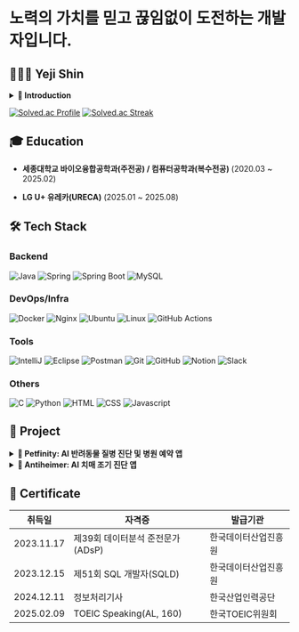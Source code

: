 <!--
**yereumi/yereumi** is a ✨ _special_ ✨ repository because its `README.md` (this file) appears on your GitHub profile.

Here are some ideas to get you started:

- 🔭 I’m currently working on ...
- 🌱 I’m currently learning ...
- 👯 I’m looking to collaborate on ...
- 🤔 I’m looking for help with ...
- 💬 Ask me about ...
- 📫 How to reach me: ...
- 😄 Pronouns: ...
- ⚡ Fun fact: ...
-->

# 노력의 가치를 믿고 끊임없이 도전하는 개발자입니다.

## 👩🏻‍💻 Yeji Shin

<!--
[![Mail](https://img.shields.io/badge/Mail-EA4335?style=flat&logo=Gmail&logoColor=white)]()
[![Blog](https://img.shields.io/badge/Blog-20C997?style=flat&logo=Velog&logoColor=white)](https://velog.io/@yereumi)
[![Instagram](https://img.shields.io/badge/Instagram-E4405F?style=flat&logo=Instagram&logoColor=white)](https://www.instagram.com/ye.reumi/)
-->
<details>
<summary><b>📍 Introduction</b></summary>
<div markdown="1"><br>
  
  학창시절 <b>12년 개근</b>을 하며 성실함을 증명해왔습니다.<br>
  
  대학에서는 컴퓨터공학을 복수전공하며 <b>우등 졸업</b>이라는 값진 결실을 얻었습니다.<br>
  
  앞으로도 끊임없이 배우고 성장하며 전문적인 백엔드 개발자로 나아가고자 합니다.<br><br>

</div>
</details>

[![Solved.ac Profile](http://mazassumnida.wtf/api/v2/generate_badge?boj=lovelyyeji01)](https://solved.ac/lovelyyeji01)
[![Solved.ac Streak](http://mazandi.herokuapp.com/api?handle=lovelyyeji01)](https://solved.ac/lovelyyeji01)
<!--[![Solved.ac Stats](https://github-readme-solvedac.hyp3rflow.vercel.app/api/?handle=lovelyyeji01)](https://solved.ac/lovelyyeji01)-->

## 🎓 Education

- **세종대학교 바이오융합공학과(주전공) / 컴퓨터공학과(복수전공)** (2020.03 ~ 2025.02)

- **LG U+ 유레카(URECA)** (2025.01 ~ 2025.08)

## 🛠️ Tech Stack

### Backend
![Java](https://img.shields.io/badge/Java-007396?style=for-the-badge&logo=OpenJDK&logoColor=white) ![Spring](https://img.shields.io/badge/Spring-6DB33F?style=for-the-badge&logo=Spring&logoColor=white) ![Spring Boot](https://img.shields.io/badge/Spring_Boot-6DB33F?style=for-the-badge&logo=SpringBoot&logoColor=white) ![MySQL](https://img.shields.io/badge/MySQL-4479A1?style=for-the-badge&logo=MySQL&logoColor=white)

### DevOps/Infra
![Docker](https://img.shields.io/badge/Docker-2496ED?style=for-the-badge&logo=Docker&logoColor=white) ![Nginx](https://img.shields.io/badge/Nginx-009639?style=for-the-badge&logo=Nginx&logoColor=white) ![Ubuntu](https://img.shields.io/badge/Ubuntu-E95420?style=for-the-badge&logo=Ubuntu&logoColor=white) ![Linux](https://img.shields.io/badge/Linux-FCC624?style=for-the-badge&logo=Linux&logoColor=white) ![GitHub Actions](https://img.shields.io/badge/GitHub_Actions-2088FF?style=for-the-badge&logo=GitHubActions&logoColor=white)

### Tools
![IntelliJ](https://img.shields.io/badge/IntelliJ-000000?style=for-the-badge&logo=IntellijIDEA&logoColor=white) ![Eclipse](https://img.shields.io/badge/Eclipse-2C2255?style=for-the-badge&logo=Eclipse&logoColor=white) ![Postman](https://img.shields.io/badge/Postman-FF6C37?style=for-the-badge&logo=Postman&logoColor=white) ![Git](https://img.shields.io/badge/Git-F05032?style=for-the-badge&logo=Git&logoColor=white) ![GitHub](https://img.shields.io/badge/GitHub-181717?style=for-the-badge&logo=GitHub&logoColor=white) ![Notion](https://img.shields.io/badge/Notion-000000?style=for-the-badge&logo=Notion&logoColor=white) ![Slack](https://img.shields.io/badge/Slack-4A154B?style=for-the-badge&logo=Slack&logoColor=white)

### Others
![C](https://img.shields.io/badge/C-A8B9CC?style=for-the-badge&logo=C&logoColor=white) ![Python](https://img.shields.io/badge/Python-3776AB?style=for-the-badge&logo=Python&logoColor=white) ![HTML](https://img.shields.io/badge/HTML-E34F26?style=for-the-badge&logo=HTML&logoColor=white) ![CSS](https://img.shields.io/badge/CSS-663399?style=for-the-badge&logo=CSS&logoColor=white) ![Javascript](https://img.shields.io/badge/Javascript-F7DF1E?style=for-the-badge&logo=Javascript&logoColor=white) 

## 📁 Project

<details>
<summary><b> 🐾 Petfinity: AI 반려동물 질병 진단 및 병원 예약 앱</b></summary>
  
  - **소개**
    - AI 기술을 활용한 반려동물 질병 진단 및 병원 예약을 할 수 있는 반려동물 건강 관리 앱입니다.
    - Spring Boot 프레임워크와 MySQL 데이터베이스를 이용하여 백엔드 개발을 담당하였습니다.

  - **개발 기간**: 2024.03 ~ 2024.06 (4개월)

  - **기술 스택**: `Java`, `Spring Boot`, `Spring Data JPA`, `MySQL`

  - **주요 기능**  
    - **회원** - 회원가입, 로그인, 로그아웃, 회원 정보 조회  
    - **반려동물** - 반려동물 등록, 반려동물 목록 조회  
    - **병원** - 병원 목록 조회, 병원 예약, 병원 예약 조회  
    - **진단** - AI 질병 진단(복부, 근골격계, 안구, 피부, 흉부), 진단 결과 조회  
</details>

<details>
<summary><b> 🧠 Antiheimer: AI 치매 조기 진단 앱</b></summary>
  
  - **소개**
    - 웨어러블 기기 기반 건강 데이터와 AI 기술을 활용하여 치매 조기 진단을 할 수 있는 건강 관리 앱입니다.
    - Ubuntu 운영체제와 SSH를 활용하여 원격 서버 환경을 구성하고 Nginx를 통해 HTTPS 보안을 적용하였습니다.
    - Spring Boot 프레임워크와 MySQL 데이터베이스를 사용하여 백엔드 개발을 담당하였습니다.

  - **개발 기간**: 2024.08 ~ 2024.10 (3개월)

  - **기술 스택**: `Java`, `Spring Boot`, `Spring Data JPA`, `MySQL`, `Ubuntu`, `Nginx`

  - **주요 기능**
    - **회원** - 회원가입, 로그인, 로그아웃, 회원 정보 조회
    - **위치** - 위치 정보 1시간 단위 저장, 피보호자 위치 트래킹
    - **알림** - 보호자/피보호자 등록 요청, 수락/거절 알림
    - **진단** - AI 치매 진단, 진단 결과 조회
</details>



## 📄 Certificate

| 취득일       | 자격증                      | 발급기관          |
|------------|----------------------------|----------------|
| 2023.11.17 | 제39회 데이터분석 준전문가(ADsP) | 한국데이터산업진흥원 |
| 2023.12.15 | 제51회 SQL 개발자(SQLD)       | 한국데이터산업진흥원 |
| 2024.12.11 | 정보처리기사                  | 한국산업인력공단    |
| 2025.02.09 | TOEIC Speaking(AL, 160)   | 한국TOEIC위원회 |
